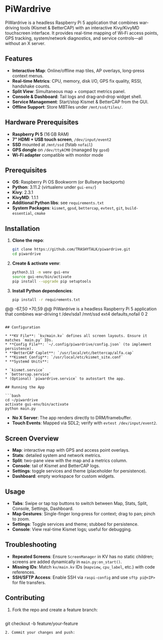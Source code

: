 # PiWardrive

PiWardrive is a headless Raspberry Pi 5 application that combines war-driving tools (Kismet & BetterCAP) with an interactive Kivy/KivyMD touchscreen interface. It provides real-time mapping of Wi‑Fi access points, GPS tracking, system/network diagnostics, and service controls—all without an X server.

## Features

* **Interactive Map**: Online/offline map tiles, AP overlays, long-press context menus.
* **Real‑time Metrics**: CPU, memory, disk I/O, GPS fix quality, RSSI, handshake counts.
* **Split View**: Simultaneous map + compact metrics panel.
* **Console & Dashboard**: Tail logs and drag‑and‑drop widget shell.
* **Service Management**: Start/stop Kismet & BetterCAP from the GUI.
* **Offline Support**: Store MBTiles under `/mnt/ssd/tiles/`.

## Hardware Prerequisites

* **Raspberry Pi 5** (16 GB RAM)
* **7" HDMI + USB touch screen**, `/dev/input/event2`
* **SSD** mounted at `/mnt/ssd` (fstab `nofail`)
* **GPS dongle** on `/dev/ttyACM0` (managed by `gpsd`)
* **Wi‑Fi adapter** compatible with monitor mode

## Prerequisites

* **OS**: Raspberry Pi OS Bookworm (or Bullseye backports)
* **Python**: 3.11.2 (virtualenv under `gui-env/`)
* **Kivy**: 2.3.1
* **KivyMD**: 1.1.1
* **Additional Python libs**: see `requirements.txt`
* **System Packages**: `kismet`, `gpsd`, `bettercap`, `evtest`, `git`, `build-essential`, `cmake`

## Installation

1. **Clone the repo**:

   ```bash
   git clone https://github.com/TRASHYTALK/piwardrive.git
   cd piwardrive
   ```

2. **Create & activate venv**:

   ```bash
   python3.11 -m venv gui-env
   source gui-env/bin/activate
   pip install --upgrade pip setuptools
   ```

3. **Install Python dependencies**:

   ```bash
   pip install -r requirements.txt
   ```

@@ -67,50 +70,59 @@ PiWardrive is a headless Raspberry Pi 5 application that combines war-driving t
   /dev/sda1  /mnt/ssd  ext4  defaults,nofail  0  2
   ```

## Configuration

* **KV File**: `kv/main.kv` defines all screen layouts. Ensure it matches `main.py` IDs.
* **Config File**: `~/.config/piwardrive/config.json` (to implement persistence).
* **BetterCAP Caplet**: `/usr/local/etc/bettercap/alfa.cap`
* **Kismet Config**: `/usr/local/etc/kismet_site.conf`
* **Systemd Units**:

  * `kismet.service`
  * `bettercap.service`
  * (Optional) `piwardrive.service` to autostart the app.

## Running the App

```bash
cd ~/piwardrive
activate gui-env/bin/activate
python main.py
```

* **No X Server**: The app renders directly to DRM/framebuffer.
* **Touch Events**: Mapped via SDL2; verify with `evtest /dev/input/event2`.
## Screen Overview

* **Map**: interactive map with GPS and access point overlays.
* **Stats**: detailed system and network metrics.
* **Split**: two-pane view with the map and a metrics column.
* **Console**: tail of Kismet and BetterCAP logs.
* **Settings**: toggle services and theme (placeholder for persistence).
* **Dashboard**: empty workspace for custom widgets.


## Usage

* **Tabs**: Swipe or tap top buttons to switch between Map, Stats, Split, Console, Settings, Dashboard.
* **Map Gestures**: Single-finger long‑press for context; drag to pan; pinch to zoom.
* **Settings**: Toggle services and theme; stubbed for persistence.
* **Console**: View real-time Kismet logs; useful for debugging.

## Troubleshooting

* **Repeated Screens**: Ensure `ScreenManager` in KV has no static children; screens are added dynamically in `main.py:on_start()`.
* **Missing IDs**: Match `kv/main.kv` IDs (`mapview`, `cpu_label`, etc.) with code references.
* **SSH/SFTP Access**: Enable SSH via `raspi-config` and use `sftp pi@<IP>` for file transfers.

## Contributing

1. Fork the repo and create a feature branch:

   ```bash
   ```

git checkout -b feature/your-feature

````
2. Commit your changes and push:
